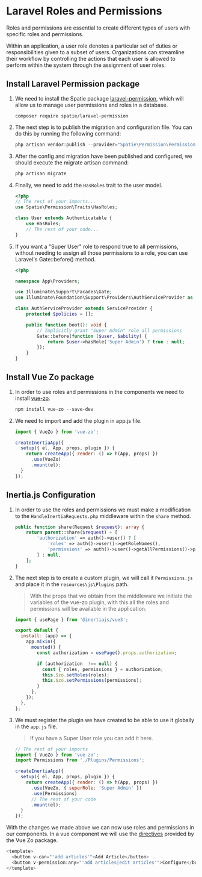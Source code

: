 # Laravel Roles and Permissions

Roles and permissions are essential to create different types of users with specific roles and permissions.

Within an application, a user role denotes a particular set of duties or responsibilities given to a subset of users. Organizations can streamline their workflow by controlling the actions that each user is allowed to perform within the system through the assignment of user roles.

## Install Laravel Permission package

1. We need to install the Spatie package [laravel-permission](https://spatie.be/docs/laravel-permission/v5/installation-laravel), which will allow us to manage user permissions and roles in a database.

    ```
    composer require spatie/laravel-permission
    ```

2. The next step is to publish the migration and configuration file. You can do this by running the following command:
    ```powershell
    php artisan vendor:publish --provider="Spatie\Permission\PermissionServiceProvider"
    ```

3. After the config and migration have been published and configured, we should execute the migrate artisan command:

    ```powershell
    php artisan migrate
    ```

4. Finally, we need to add the `HasRoles` trait to the user model.

    ```php
    <?php
    // The rest of your imports...
    use Spatie\Permission\Traits\HasRoles;

    class User extends Authenticatable {
        use HasRoles; 
        // The rest of your code...
    }
    ```

5. If you want a "Super User" role to respond true to all permissions, without needing to assign all those permissions to a role, you can use Laravel's Gate::before() method.

    ```php
    <?php

    namespace App\Providers;

    use Illuminate\Support\Facades\Gate;
    use Illuminate\Foundation\Support\Providers\AuthServiceProvider as ServiceProvider;

    class AuthServiceProvider extends ServiceProvider {
        protected $policies = [];

        public function boot(): void {
            // Implicitly grant "Super Admin" role all permissions
            Gate::before(function ($user, $ability) {
                return $user->hasRole('Super Admin') ? true : null;
            });
        }
    }
    ```

## Install Vue Zo package
1. In order to use roles and permissions in the components we need to install [vue-zo](https://github.com/thonymg/vue-zo).

    ```powershell
    npm install vue-zo --save-dev
    ```

2. We need to import and add the plugin in app.js file.

    ```javascript
    import { VueZo } from 'vue-zo';

    createInertiaApp({
      setup({ el, App, props, plugin }) {
        return createApp({ render: () => h(App, props) })
          .use(VueZo)
          .mount(el);
      }
    });
    ```

## Inertia.js Configuration

1. In order to use the roles and permissions we must make a modification to the `HandleInertiaRequests.php` middleware within the `share` method.

    ```php
    public function share(Request $request): array {
        return parent::share($request) + [
            'authorization' => auth()->user() ? [
                'roles' => auth()->user()->getRoleNames(),
                'permissions' => auth()->user()->getAllPermissions()->pluck('name'),
            ] : null,
        ];
    }
    ```

2. The next step is to create a custom plugin, we will call it `Permissions.js` and place it in the `resources\js\Plugins` path.

    > With the props that we obtain from the middleware we initiate the variables of the vue-zo plugin, with this all the roles and permissions will be available in the application.

    ```javascript
    import { usePage } from '@inertiajs/vue3';

    export default {
      install: (app) => {
        app.mixin({
          mounted() {
            const authorization = usePage().props.authorization;

            if (authorization  !== null) {
              const { roles, permissions } = authorization;
              this.$zo.setRoles(roles);
              this.$zo.setPermissions(permissions);
            }
          },
        });
      },
    };
    ```

3. We must register the plugin we have created to be able to use it globally in the `app.js` file.

    > If you have a Super User role you can add it here.

    ```javascript
    // The rest of your imports
    import { VueZo } from 'vue-zo';
    import Permissions from './Plugins/Permissions';

    createInertiaApp({
      setup({ el, App, props, plugin }) {
        return createApp({ render: () => h(App, props) })
          .use(VueZo, { superRole: 'Super Admin' })
          .use(Permissions)
          // The rest of your code
          .mount(el);
      }
    });

    ```

With the changes we made above we can now use roles and permissions in our components. In a vue component we will use the [directives](https://github.com/thonymg/vue-zo/blob/master/docs/usage/directives.md) provided by the Vue Zo package.

```javascript
<template>
  <button v-can="'add articles'">Add Article</button>
  <button v-permission:any="'add articles|edit articles'">Configure</button>
</template>
```